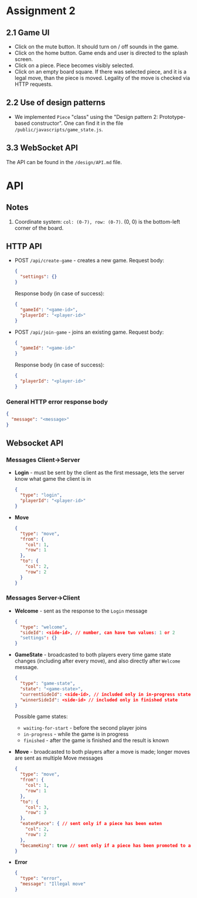 # Assignment 2

## 2.1 Game UI
- Click on the mute button. It should turn on / off sounds in the game.
- Click on the home button. Game ends and user is directed to the splash screen.
- Click on a piece. Piece becomes visibly selected. 
- Click on an empty board square. If there was selected piece, and it is a legal move, than the piece is moved.
   Legality of the move is checked via HTTP requests.

## 2.2 Use of design patterns
- We implemented `Piece` "class" using the "Design pattern 2: Prototype-based constructor". 
   One can find it in the file `/public/javascripts/game_state.js`.

## 3.3 WebSocket API

The API can be found in the `/design/API.md` file.


# API

## Notes
1. Coordinate system: `col: (0-7), row: (0-7)`.
   (0, 0) is the bottom-left corner of the board.

## HTTP API

- POST `/api/create-game` - creates a new game.
  Request body:
  ```json
  {
    "settings": {}
  }
  ```
  Response body (in case of success):
  ```json
  {
    "gameId": "<game-id>",
    "playerId": "<player-id>"
  }
  ```

- POST `/api/join-game` - joins an existing game.
  Request body:
  ```json
  {
    "gameId": "<game-id>"
  }
  ```
  Response body (in case of success):
  ```json
  {
    "playerId": "<player-id>"
  }
  ```

### General HTTP error response body
```json
{
  "message": "<message>"
}
```

## Websocket API

### Messages Client->Server

- **Login** - must be sent by the client as the first message, lets the server know what game the client is in
  ```json
  {
    "type": "login",
    "playerId": "<player-id>"
  }
  ```

- **Move**
  ```json
  {
    "type": "move",
    "from": {
      "col": 1,
      "row": 1
    },
    "to": {
      "col": 2,
      "row": 2
    }
  }
  ```

### Messages Server->Client

- **Welcome** - sent as the response to the `Login` message
  ```json
  {
    "type": "welcome",
    "sideId": <side-id>, // number, can have two values: 1 or 2
    "settings": {}
  }
  ```

- **GameState** - broadcasted to both players every time game state changes (including after every move),
  and also directly after `Welcome` message.
  ```json
  {
    "type": "game-state",
    "state": "<game-state>",
    "currentSideId": <side-id>, // included only in in-progress state
    "winnerSideId": <side-id> // included only in finished state
  }
  ```
  Possible game states:
   - `waiting-for-start` - before the second player joins
   - `in-progress` - while the game is in progress
   - `finished` - after the game is finished and the result is known


- **Move** - broadcasted to both players after a move is made;
  longer moves are sent as multiple Move messages
  ```json
  {
    "type": "move",
    "from": {
      "col": 1,
      "row": 1
    },
    "to": {
      "col": 3,
      "row": 3
    },
    "eatenPiece": { // sent only if a piece has been eaten
      "col": 2,
      "row": 2
    },
    "becameKing": true // sent only if a piece has been promoted to a king
  }
  ```

- **Error**
  ```json
  {
    "type": "error",
    "message": "Illegal move"
  }
  ```
